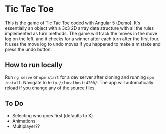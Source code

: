 # Tic Tac Toe

This is the game of Tic Tac Toe coded with Angular 5 ([Demo](https://mosherc.github.io/tic-tac-toe)). It's essentially an object with a 3x3 2D array data structure with all the rules implemented as turn methods. The game will track the moves in the move log on the left, and it checks for a winner after each turn after the first four. It uses the move log to undo moves if you happened to make a mistake and press the undo button. 

## How to run locally

Run `ng serve` or `npm start` for a dev server after cloning and running `npm install`. Navigate to `http://localhost:4200/`. The app will automatically reload if you change any of the source files.

## To Do

* Selecting who goes first (defaults to X)
* Animations
* Multiplayer??
